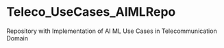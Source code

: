 # Teleco_UseCases_AIMLRepo
Repository with Implementation of AI ML Use Cases in Telecommunication Domain
